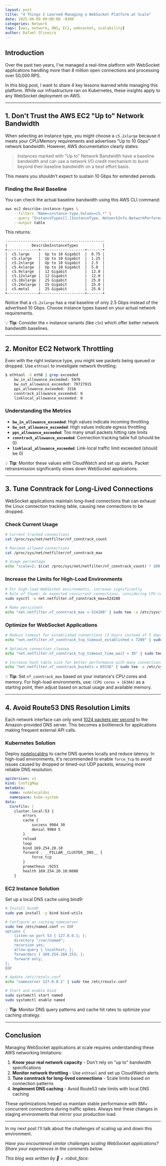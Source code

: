 ```yaml
---
layout: post
title: "4 Things I Learned Managing a WebSocket Platform at Scale"
date: 2025-06-09 09:00:00 -0300
categories: Network
tags: [aws, network, DNS, EC2, websocket, scalability]
author: Rafael Oliveira
---
```


## Introduction

Over the past two years, I've managed a real-time platform with WebSocket applications handling more than 8 million open connections and processing over 50,000 RPS. 

In this blog post, I want to share 4 key lessons learned while managing this platform. While our infrastructure ran on Kubernetes, these insights apply to any WebSocket deployment on AWS.


---

## 1. Don't Trust the AWS EC2 "Up to" Network Bandwidth

When selecting an instance type, you might choose a `c5.2xlarge` because it meets your CPU/Memory requirements and advertises "Up to 10 Gbps" network bandwidth. However, AWS documentation clearly states:

> Instances marked with "Up to" Network Bandwidth have a baseline bandwidth and can use a network I/O credit mechanism to burst beyond their baseline bandwidth on a best effort basis.

This means you shouldn't expect to sustain 10 Gbps for extended periods.

### Finding the Real Baseline

You can check the actual baseline bandwidth using this AWS CLI command:

```bash
aws ec2 describe-instance-types \
    --filters "Name=instance-type,Values=c5.*" \
    --query "InstanceTypes[].[InstanceType, NetworkInfo.NetworkPerformance, NetworkInfo.NetworkCards[0].BaselineBandwidthInGbps] | sort_by(@,&[2])" \
    --output table
```

This returns:
```
---------------------------------------------
|           DescribeInstanceTypes           |
+--------------+--------------------+-------+
|  c5.large    |  Up to 10 Gigabit  |  0.75 |
|  c5.xlarge   |  Up to 10 Gigabit  |  1.25 |
|  c5.2xlarge  |  Up to 10 Gigabit  |  2.5  |
|  c5.4xlarge  |  Up to 10 Gigabit  |  5.0  |
|  c5.9xlarge  |  12 Gigabit        |  12.0 |
|  c5.12xlarge |  12 Gigabit        |  12.0 |
|  c5.18xlarge |  25 Gigabit        |  25.0 |
|  c5.24xlarge |  25 Gigabit        |  25.0 |
|  c5.metal    |  25 Gigabit        |  25.0 |
+--------------+--------------------+-------+
```

Notice that a `c5.2xlarge` has a real baseline of only 2.5 Gbps instead of the advertised 10 Gbps. Choose instance types based on your actual network requirements.

💡 **Tip**: Consider the `n` instance variants (like `c5n`) which offer better network bandwidth baselines.

---

## 2. Monitor EC2 Network Throttling

Even with the right instance type, you might see packets being queued or dropped. Use `ethtool` to investigate network throttling:

```bash
$ ethtool -S eth0 | grep exceeded
    bw_in_allowance_exceeded: 5976
    bw_out_allowance_exceeded: 70727915
    pps_allowance_exceeded: 3316
    conntrack_allowance_exceeded: 0
    linklocal_allowance_exceeded: 0
```

### Understanding the Metrics

- **`bw_in_allowance_exceeded`**:  High values indicate incoming throttling
- **`bw_out_allowance_exceeded`**: High values indicate egress throttling
- **`pps_allowance_exceeded`**: Too many small packets hitting rate limits
- **`conntrack_allowance_exceeded`**: Connection tracking table full (should be 0)
- **`linklocal_allowance_exceeded`**: Link-local traffic limit exceeded (should be 0)

💡 **Tip**: Monitor these values with CloudWatch and set up alerts. Packet retransmission significantly slows down WebSocket applications.

---

## 3. Tune Conntrack for Long-Lived Connections

WebSocket applications maintain long-lived connections that can exhaust the Linux connection tracking table, causing new connections to be dropped.

### Check Current Usage

```bash
# Current tracked connections
cat /proc/sys/net/netfilter/nf_conntrack_count

# Maximum allowed connections  
cat /proc/sys/net/netfilter/nf_conntrack_max

# Usage percentage
echo "scale=2; $(cat /proc/sys/net/netfilter/nf_conntrack_count) * 100 / $(cat /proc/sys/net/netfilter/nf_conntrack_max)" | bc
```

### Increase the Limits for High-Load Environments

```bash
# For high-load WebSocket environments, increase significantly
# Rule of thumb: 4× expected concurrent connections, considering CPU cores
sudo sysctl -w net.netfilter.nf_conntrack_max=524288

# Make persistent
echo "net.netfilter.nf_conntrack_max = 524288" | sudo tee -a /etc/sysctl.conf
```

### Optimize for WebSocket Applications

```bash
# Reduce timeout for established connections (2 hours instead of 5 days)
echo "net.netfilter.nf_conntrack_tcp_timeout_established = 7200" | sudo tee -a /etc/sysctl.conf

# Optimize connection cleanup
echo "net.netfilter.nf_conntrack_tcp_timeout_time_wait = 30" | sudo tee -a /etc/sysctl.conf

# Increase hash table size for better performance with many connections
echo "net.netfilter.nf_conntrack_buckets = 65536" | sudo tee -a /etc/sysctl.conf
```

💡 **Tip**: Set `nf_conntrack_max` based on your instance's CPU cores and memory. For high-load environments, use: `(CPU cores × 16384)` as a starting point, then adjust based on actual usage and available memory.

---

## 4. Avoid Route53 DNS Resolution Limits

Each network interface can only send [1024 packets per second](https://docs.aws.amazon.com/whitepapers/latest/hybrid-cloud-dns-options-for-vpc/constraints.html#:~:text=Each%20network%20interface%20in%20an,provided%20DNS%20server%20every%20second.) to the Amazon-provided DNS server. This becomes a bottleneck for applications making frequent external API calls.

### Kubernetes Solution

Deploy [nodelocaldns](https://kubernetes.io/docs/tasks/administer-cluster/nodelocaldns/) to cache DNS queries locally and reduce latency. In high-load environments, it's recommended to enable `force_tcp` to avoid issues caused by dropped or timed-out UDP packets, ensuring more reliable DNS resolution.

```yaml
apiVersion: v1
kind: ConfigMap
metadata:
  name: nodelocaldns
  namespace: kube-system
data:
  Corefile: |
    cluster.local:53 {
        errors
        cache {
            success 9984 30
            denial 9984 5
        }
        reload
        loop
        bind 169.254.20.10
        forward . __PILLAR__CLUSTER__DNS__ {
            force_tcp
        }
        prometheus :9253
        health 169.254.20.10:8080
    }
```

### EC2 Instance Solution

Set up a local DNS cache using bind9:

```bash
# Install bind9
sudo yum install -y bind bind-utils

# Configure as caching nameserver
sudo tee /etc/named.conf << EOF
options {
    listen-on port 53 { 127.0.0.1; };
    directory "/var/named";
    recursion yes;
    allow-query { localhost; };
    forwarders { 169.254.169.253; };
    forward only;
};
EOF

# Update /etc/resolv.conf
echo "nameserver 127.0.0.1" | sudo tee /etc/resolv.conf

# Start and enable bind
sudo systemctl start named
sudo systemctl enable named
```

💡 **Tip**: Monitor DNS query patterns and cache hit rates to optimize your caching strategy.

---

## Conclusion

Managing WebSocket applications at scale requires understanding these AWS networking limitations:

1. **Know your real network capacity** - Don't rely on "up to" bandwidth specifications
2. **Monitor network throttling** - Use `ethtool` and set up CloudWatch alerts  
3. **Tune conntrack for long-lived connections** - Scale limits based on connection patterns
4. **Implement DNS caching** - Avoid Route53 rate limits with local DNS caching

These optimizations helped us maintain stable performance with 8M+ concurrent connections during traffic spikes. Always test these changes in staging environments that mirror your production load.

---

In my next post I'll talk about the challenges of scaling up and down this environment.

*Have you encountered similar challenges scaling WebSocket applications? Share your experiences in the comments below.*

*This blog was written by :brain: + :robot_face:*






